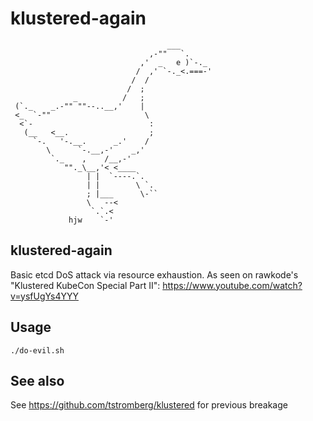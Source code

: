 # klustered-again

```
                                   ___
                               ,-""   `.
                             ,'  _   e )`-._
                            /  ,' `-._<.===-'
                           /  /
                          /  ;
              _          /   ;
 (`._    _.-"" ""--..__,'    |
 <_  `-""                     \
  <`-                          :
   (__   <__.                  ;
     `-.   '-.__.      _.'    /
        \      `-.__,-'    _,'
         `._    ,    /__,-'
            ""._\__,'< <____
                 | |  `----.`.
                 | |        \ `.
                 ; |___      \-``
                 \   --<
                  `.`.<
             hjw    `-'

```

## klustered-again

Basic etcd DoS attack via resource exhaustion. As seen on rawkode's "Klustered KubeCon Special Part II": https://www.youtube.com/watch?v=ysfUgYs4YYY 

## Usage

`./do-evil.sh`

## See also

See https://github.com/tstromberg/klustered for previous breakage


